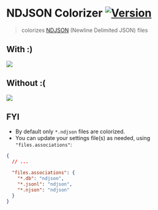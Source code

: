# NDJSON Colorizer [![Version](https://vsmarketplacebadge.apphb.com/version/buster.ndjson-colorizer.svg)](https://marketplace.visualstudio.com/items?itemName=buster.ndjson-colorizer)

> colorizes [NDJSON](http://ndjson.org/) (Newline Delimited JSON) files

## With :)

![](https://i.imgur.com/BxbVa1m.png)

## Without :(

![](https://i.imgur.com/UH4HW2L.png)

## FYI

* By default only `*.ndjson` files are colorized.
* You can update your settings file(s) as needed, using `"files.associations"`:

```json
{
  // ...

  "files.associations": {
    "*.db": "ndjson",
    "*.jsonl": "ndjson",
    "*.njson": "ndjson"
  }
}
```
